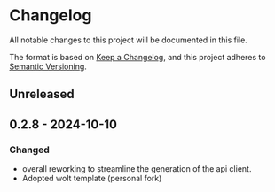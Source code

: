 # Changelog
All notable changes to this project will be documented in this file.

The format is based on [Keep a Changelog](https://keepachangelog.com/en/1.0.0/), and this project adheres to [Semantic Versioning](https://semver.org/spec/v2.0.0.html).

## Unreleased

## 0.2.8 - 2024-10-10
### Changed
- overall reworking to streamline the generation of the api client.
- Adopted wolt template (personal fork)
